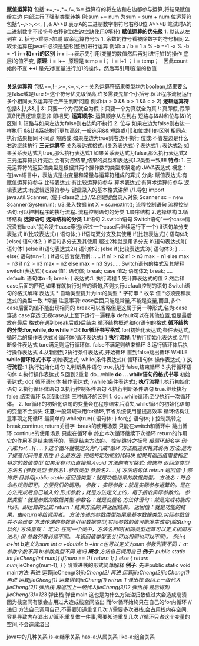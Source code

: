 **赋值运算符**
	包括:+=,-=,*=,/=,%=
	运算符的将左边和右边都参与运算,将结果赋值给左边
	内部进行了强制类型转换
	例:sum += num 为sum = sum + num
	位运算符
	包括^,~,>>,<<,丨,&
		A>>B  表示A的二进制数字带符号右移B位
		A>>>B 笔试时A的二进制数字不带符号右移B位(左边空缺使用0填补)
**赋值运算的优先级**
	1. 默认从左到右
	2. 括号>乘除>加减
取余运算符号%
	1. 余数的符号看被除数字的符号相同
	2. 取余运算在java中必须是整形(整数)进行运算
	例如: a / b =    1     a % -b   =-1    -a % -b = -1
**i++和++i的区别**
	**i++**
		i++表示先引用i变量的数值然后再对i进行加1的操作
		底层i的值不变,
		**原理**:
		i = i++  原理是 temp = i； i = i+1 ； i = temp；   因此count始终不变
	**++i**
		是先对i变量进行加1的操作，然后再引用i变量的数值


----
**关系运算符**
	包括\==,!=,>=,<=,<,>
	-
	关系运算符结果类型均为boolean,结果要么是false或是ture
	!=这个符号优先级很高,许多需要先加个小括号.保证程序流畅运行
	多个相同关系运算符会产生判断问题 例如:(a > 0 && b > 1 && c > 2)
**逻辑运算符**
	包括&,|,!,&&,||
	&:   只要一个为假就全为假
	|:     只要一个为真就全为真
	!:     真即假,假即真(!代表逻辑意思非 即相反)
	**运算顺序:**
		运算顺序从左到右
短路与(&&)和位与(&)的区别
	1. 短路与如果左边为false则右边均不执行
	2. 位与:如果左边为false则右边一样执行
	&&比&系统执行更加高效,一般选用&&
	短路或(||)和位或(|)的区别
	相同点:执行结果相同
	不同点
	短路或:如果左边为true则右边不执行
	位或:不管左边是什么右边继续执行
**三元运算符**
	关系表达式格式:
	(关系表达式) ? 表达式1 : 表达式2;
	如果关系表达式为true,那么执行表达式1
	如果关系表达式为false,那么执行表达式2
	三元运算符执行完后,会有对应结果,结果的类型和表达式1.2类型一致!!!!
	**特点**:
	1. 三元运算符的返回值类型是根据其两个操作数的类型来确定的
JAVA表达式
	概念：在java语言中，表达式是由变量和常量与运算符组成的算式
	分类:
	赋值表达式:有赋值运算符参与
	比较表达式:有比较运算符参与
	算术表达式:有算术运算符参与
	逻辑表达式:有逻辑运算符参与
键盘录入的基本格式讲解
	//1.导包
	import java.util.Scanner; (位于class之上)
	//2.创建键盘录入对象
	Scanner sc = new Scanner(System.in);
	//3.录入数据
	int X = sc.nextInt();
流程控制语句
	流程控制语句:可以控制程序的执行流程.
	流程控制语句的分类
	1.顺序结构
	2.选择结构
	3.循环结构
**选择语句**
	**选择结构的分类**
		1.if语句
		2.switch语句
			Switch语句"一个case情况没有break"就会发生case穿透(经过一个case后继续运行下一个)
	if语句单分支表达式
		if(比较表达式){
		语句体;
		}
		if语句双分支及其使用
		if(比较表达式){
		语句体1;
		}else{
		语句体2;
		}
		if语句多分支及其使用
		超过2种就是用多分支
		if(语句表达式1){
		语句体1
		}else if(语句表达式2){
		语句体2;
		}else if(比较表达式3){
		语句体3;
		}
		....
		else{
		语句体n+1;
		}
		if语句嵌套使用例:
		..
		..
		if n1 > n2
		n1 > n3
		max = n1
		else
		max = n3
		if n2 > n3
		max = n2
		else
		max = n3
		Sys.....
	Switch语句的格式及其解释
		switch(表达式){
		case 值1:
		语句体;
		break;
		case 值2;
		语句体2;
		break;
		....
		default:
		语句体n+1;
		break;
		}
	表达式:1.
	执行流程
		1.先计算表达式的值
		2.然后和case后面的匹配,如果有就执行对应的语句,否则执行default控制的语句
	Switch语句的格式解释
		表达式
		* 自动类型提升为int的类型
		* 字符串
		* 枚举
		值
		*必须要和表达式的类型一致
		*常量
	注意事项:
		case后面只能是常量,不能是变量,而且,多个case后面的值不能出现相同的
		break可以省略但是这属于另一种形式,名为:case穿透
		case穿透:无视case从上至下运行一遍程序
		default可以在其他位置,但是最后放在最后
		格式在遇到break后或}后结束
		循环结构概述和for语句的格式
**循环结构的分类:for,while,do while**
	FOR
		**for循环书写格式**
		for(初始化表达式;条件表达式,循环后的操作表达式){
		循环体(循环表达式)
		}
		**执行流程**:
		1/执行初始化表达式
		2/判断条件表达式
		ture满足则运行循环体.
		false不满足则结束循环
		3.运行循环体后执行操作表达式
		4.从新回到2执行条件表达式,开始循环
		直到false跳出循环
	WHILE
		**while循环格式书写**
		初始表达式;
		while(条件表达式){
		循环语句体
		操作表达式;
		}
		**执行流程**:
		1.执行初始化语句
		2,判断条件语句
		true,执行
		false,结束循环
		3.执行循环语句体
		4.执行操作表达式
		5.回到2重复
	do...while
		**do ... while语句的格式书写**
		初始表达式;
		do{
		循环语句体
		操作表达式;
		}while(条件表达式);
		**执行流程**
		1.执行初始化语句
		2.执行循环体语句
		3.执行控制条件语句
		4.执行判断条件语句
		true.继续执行
		false.结束循环
		5.回到b继续
三种循环的区别
	1. do...while循环:至少执行一次循环体。
	2. for循环的初始化语句的变量会在程序结束后消失,while循环的初始化语句的变量不会消失
**注意**:一般常规采用for循环,节省系统使用量提高效率
循环结构注意事项之死循环
		最简单的
		while(true){
		语句体;
		}
		for(;;)
		语句体;
		}
	控制跳转之break,continue,return关键字
		:break的使用场景
		只能在switch和循环中
		跳出循环
		continue的使用场景
		只能在循环中
		终止本次循环继续下次循环
		return的作用
		它的作用不是结束循环的，而是结束方法的。
		控制跳转之标号
		*给循环起名字
		例: 八戒:for(...){
		....
		}
		这个循环就被定义为"八戒"循环
		方法概述和格式说明
		方法:是为了提高代码得复用性
		什么是方法: 完成特定功能的代码块
		如果有返回值需要指定特定的数值类型
		如果没有可以直接输入void
		方法的书写格式:
		修饰符 返回值类型 方法名 (参数类型 参数名1 .参数类型 参数名2.....){
		方法语句体
		retrun 返回值:
		}
	修饰符:目前用public static
	返回值类型：就是功能结果的数据类型。
	方法名：符合命名规则即可。方便我们的调用。
	参数：
	实际参数：就是实际参与运算的。是在方法完成后自己输入的
	形式参数；就是方法定义上的，用于接收实际参数的。
	参数类型：就是参数的数据类型
	参数名：就是变量名
	方法体语句：就是完成功能的代码。即运算的公式
	return：结束方法的,并返回结果。
	返回值：就是功能的结果，由return带给调用者。
	方法传递的参数类型如果是基本数据类型,实际参数值并不会改变
	方法传递的参数是引用数据类型,实际参数的值可能发生改变(除String以外)
	方法重载：
	定义:
	在同一个类中，方法名相同(相同类型运算可以定义相同方法名)
	但 参数列表必须不同。 与返回值类型无关(可以相同也可以不同)。
	例:int a+int b定义为sum int a +double b +int c也可以定义为sum
	参数列表不同：
	a:参数个数不同
	b:参数类型不同
递归
	**概念**:方法自己调用自己
	**例子**:
	public static int jieCheng(int num){
	if(num == 1){
	return 1;
	} else {
	return num*jieCheng(num‐1);
	}
	}
	阶乘进栈的形式简单解释
	**例子**:
	先进public static void main方法
	再进 运算jieCheng(3)*jieCheng(2)
	再进 运算jjieCheng(2)*jieCheng*(1)
	再进 运算jjieCheng(1)
	运算得到jieCheng(1) retrun 1 弹出栈
	返回上一级代入jieCheng(2)*1 弹出栈
	再返回上一级代入jieCheng(3)*1*2 弹出栈
	最后得到jieCheng(3)=1*2*3 弹出栈
	弹出main
	这也是为什么方法递归数值过大会造成崩溃
	因为栈空间有限会占用过大造成栈空间溢出
	而for循环始终只在自己的for内循环
	//递归:方法自己调用自己,不需要知道重复几次
	//需要多次进栈,会占用栈内存空间,容易导致内存溢出
	//循环:重复做一件事,需要知道重复几次
	//循环只占这个变量的空间,不会造成溢出


java中的几种关系
	is-a:继承关系 has-a:从属关系 like-a:组合关系